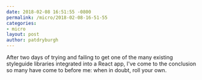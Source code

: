 ```yaml
---
date: 2018-02-08 16:51:55 -0800
permalink: /micro/2018-02-08-16-51-55
categories:
- micro
layout: post
author: patdryburgh
---
```


After two days of trying and failing to get one of the many existing styleguide libraries integrated into a React app, I've come to the conclusion so many have come to before me: when in doubt, roll your own.